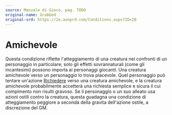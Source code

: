 ```yaml
---
source: Manuale di Gioco, pag. TODO
original-name: Grabbed
original-srd: https://2e.aonprd.com/Conditions.aspx?ID=20
---
```


# Amichevole

Questa condizione riflette l'atteggiamento di una creatura nei confronti di un
personaggio in particolare; solo gli effetti sovrannaturali (come gli
incantesimi) possono imporla ai personaggi giocanti. Una creatura amichevole
verso un personaggio lo trova piacevole. Quel personaggio può tentare un'azione
[Richiedere](/azioni/abilita/richiedere) verso una creatura amichevole, e la
creatura amichevole probabilmente accetterà una richiesta semplice e sicura il
cui compimento non risulti gravoso. Se il personaggio o un suo alleato usa
azioni ostili contro la creatura, questa guadagna una condizione di
atteggiamento peggiore a seconda della gravita dell'azione ostile, a discrezione
del GM.
